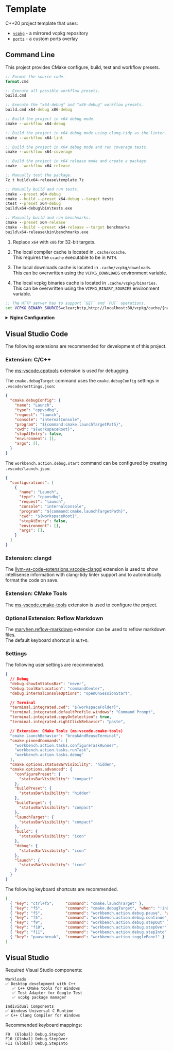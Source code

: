 # Template
C++20 project template that uses:

* [`vcpkg`][vcpkg] - a mirrored vcpkg repository
* [`ports`][ports] - a custom ports overlay

## Command Line
This project provides CMake configure, build, test and workflow presets.

```cmd
:: Format the source code.
format.cmd

:: Execute all possible workflow presets.
build.cmd

:: Execute the "x64-debug" and "x86-debug" workflow presets.
build.cmd x64-debug x86-debug

:: Build the project in x64 debug mode.
cmake --workflow x64-debug

:: Build the project in x64 debug mode using clang-tidy as the linter.
cmake --workflow x64-lint

:: Build the project in x64 debug mode and run coverage tests.
cmake --workflow x64-coverage

:: Build the project in x64 release mode and create a package.
cmake --workflow x64-release

:: Manually test the package.
7z t build\x64-release\template.7z

:: Manually build and run tests.
cmake --preset x64-debug
cmake --build --preset x64-debug --target tests
ctest --preset x64-debug
build\x64-debug\bin\tests.exe

:: Manually build and run benchmarks.
cmake --preset x64-release
cmake --build --preset x64-release --target benchmarks
build\x64-release\bin\benchmarks.exe
```

1. Replace `x64` with `x86` for 32-bit targets.

2. The local compiler cache is located in `.cache/ccache`.<br/>
   This requires the `ccache` executable to be in `PATH`.

3. The local downloads cache is located in `.cache/vcpkg/downloads`.<br/>
   This can be overwritten using the `VCPKG_DOWNLOADS` environment variable.

4. The local vcpkg binaries cache is located in `.cache/vcpkg/binaries`.<br/>
   This can be overwritten using the `VCPKG_BINARY_SOURCES` environment variable.

```cmd
:: The HTTP server has to support `GET` and `PUT` operations.
set VCPKG_BINARY_SOURCES=clear;http,http://localhost:80/vcpkg/cache/{name}/{version}/{sha},readwrite
```

<details>
<summary><b>Nginx Configuration</b></summary>

Minimal `nginx.conf(5)` configuration file for the vcpkg binaries cache.

```nginx
worker_processes 1;

events {
  worker_connections 1024;
}

http {
  include mime.types;
  default_type application/octet-stream;
  keepalive_timeout 65;
  sendfile on;

  map $time_iso8601 $timestamp {
    ~^([0-9-]+)T([0-9:]+) "$1 $2";
  }

  map $remote_addr $address {
    ~^(..............) "$1 ";
    ~^(.............) "$1  ";
    ~^(............) "$1   ";
    ~^(...........) "$1    ";
    ~^(..........) "$1     ";
    ~^(.........) "$1      ";
    ~^(........) "$1       ";
    ~^(.......) "$1        ";
    default $remote_addr;
  }

  log_format access '[$timestamp] $address $status "$request" $body_bytes_sent';

  server {
    listen 80;
    server_name localhost;

    access_log logs/access.log access;

    location /vcpkg/cache {
      alias vcpkg/cache/;
      dav_methods PUT;
      dav_access user:rw group:rw all:rw;
      create_full_put_path on;
      client_max_body_size 0;
      autoindex on;
    }
  }
}
```

</details>

## Visual Studio Code
The following extensions are recommended for development of this project.

### Extension: C/C++
The [ms-vscode.cpptools][cpptools] extension is used for debugging.

The `cmake.debugTarget` command uses the `cmake.debugConfig` settings in `.vscode/settings.json`:

```json
{
  "cmake.debugConfig": {
    "name": "Launch",
    "type": "cppvsdbg",
    "request": "launch",
    "console": "internalConsole",
    "program": "${command:cmake.launchTargetPath}",
    "cwd": "${workspaceRoot}",
    "stopAtEntry": false,
    "environment": [],
    "args": [],
  }
}
```

The `workbench.action.debug.start` command can be configured by creating `.vscode/launch.json`:

```json
{
  "configurations": [
    {
      "name": "Launch",
      "type": "cppvsdbg",
      "request": "launch",
      "console": "internalConsole",
      "program": "${command:cmake.launchTargetPath}",
      "cwd": "${workspaceRoot}",
      "stopAtEntry": false,
      "environment": [],
      "args": [],
    }
  ]
}
```

### Extension: clangd
The [llvm-vs-code-extensions.vscode-clangd][clangd] extension is used to show intellisense
information with clang-tidy linter support and to automatically format the code on save.

### Extension: CMake Tools
The [ms-vscode.cmake-tools][cmake] extension is used to configure the project.

### Optional Extension: Reflow Markdown
The [marvhen.reflow-markdown][markdown] extension can be used to reflow markdown files.<br/>
The default keyboard shortcut is `ALT+Q`.

### Settings
The following user settings are recommended.

```json
{
  // Debug
  "debug.showInStatusBar": "never",
  "debug.toolBarLocation": "commandCenter",
  "debug.internalConsoleOptions": "openOnSessionStart",

  // Terminal
  "terminal.integrated.cwd": "${workspaceFolder}",
  "terminal.integrated.defaultProfile.windows": "Command Prompt",
  "terminal.integrated.copyOnSelection": true,
  "terminal.integrated.rightClickBehavior": "paste",

  // Extension: CMake Tools (ms-vscode.cmake-tools)
  "cmake.launchBehavior": "breakAndReuseTerminal",
  "cmake.pinnedCommands": [
    "workbench.action.tasks.configureTaskRunner",
    "workbench.action.tasks.runTask",
    "workbench.action.tasks.debug"
  ],
  "cmake.options.statusBarVisibility": "hidden",
  "cmake.options.advanced": {
    "configurePreset": {
      "statusBarVisibility": "compact"
    },
    "buildPreset": {
      "statusBarVisibility": "hidden"
    },
    "buildTarget": {
      "statusBarVisibility": "compact"
    },
    "launchTarget": {
      "statusBarVisibility": "compact"
    },
    "build": {
      "statusBarVisibility": "icon"
    },
    "debug": {
      "statusBarVisibility": "icon"
    },
    "launch": {
      "statusBarVisibility": "icon"
    }
  }
}
```

The following keyboard shortcuts are recommended.

```json
[
  { "key": "ctrl+f5",     "command": "cmake.launchTarget" },
  { "key": "f5",          "command": "cmake.debugTarget", "when": "!inDebugMode" },
  { "key": "f5",          "command": "workbench.action.debug.pause", "when": "inDebugMode && debugState == 'running'" },
  { "key": "f5",          "command": "workbench.action.debug.continue", "when": "inDebugMode && debugState != 'running'" },
  { "key": "f9",          "command": "workbench.action.debug.stepOut" },
  { "key": "f10",         "command": "workbench.action.debug.stepOver" },
  { "key": "f11",         "command": "workbench.action.debug.stepInto" },
  { "key": "pausebreak",  "command": "workbench.action.togglePanel" }
]
```

## Visual Studio
Required Visual Studio components:

```
Workloads
✅ Desktop development with C++
   ✅ C++ CMake tools for Windows
   ✅ Test Adapter for Google Test
   ✅ vcpkg package manager

Individual Components
✅ Windows Universal C Runtime
✅ C++ Clang Compiler for Windows
```

Recommended keyboard mappings:

```
F9  (Global) Debug.StepOut
F10 (Global) Debug.StepOver
F11 (Global) Debug.StepInto
```

[vcpkg]: https://github.com/qis/vcpkg
[ports]: https://github.com/qis/ports
[cmake]: https://marketplace.visualstudio.com/items?itemName=ms-vscode.cmake-tools
[clangd]: https://marketplace.visualstudio.com/items?itemName=llvm-vs-code-extensions.vscode-clangd
[cpptools]: https://marketplace.visualstudio.com/items?itemName=ms-vscode.cpptools
[markdown]: https://marketplace.visualstudio.com/items?itemName=marvhen.reflow-markdown

